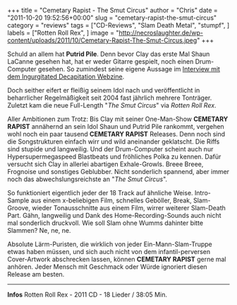 +++
title = "Cemetary Rapist - The Smut Circus"
author = "Chris"
date = "2011-10-20 19:52:56+00:00"
slug = "cemetary-rapist-the-smut-circus"
category = "reviews"
tags = ["CD-Reviews", "Slam Death Metal", "stumpf", ]
labels = ["Rotten Roll Rex", ]
image = "http://necroslaughter.de/wp-content/uploads/2011/10/Cemetary-Rapist-The-Smut-Circus.jpeg"
+++

Schuld an allem hat **Putrid Pile**. Denn bevor Clay das erste Mal Shaun LaCanne gesehen hat, hat er weder Gitarre gespielt, noch einen Drum-Computer gesehen. So zumindest seine eigene Aussage im <a href="http://inhumandissiliency.com/ingurgitation/interviews/cemeteryrapistinte.html">Interview mit dem Ingurgitated Decapitation Webzine</a>.

Doch seither eifert er fleißig seinem Idol nach und veröffentlicht in beharrlicher Regelmäßigkeit seit 2004 fast jährlich mehrere Tonträger. Zuletzt kam die neue Full-Length "_The Smut Circus_" via _Rotten Roll Rex_.

Aller Ambitionen zum Trotz: Bis Clay mit seiner One-Man-Show **CEMETARY RAPIST** annähernd an sein Idol Shaun und Putrid Pile rankommt, vergehen wohl noch ein paar tausend **CEMETARY RAPIST** Releases. Denn noch sind die Songstrukturen einfach wirr und wild aneinander geklatscht. Die Riffs sind stupide und langweilig. Und der Drum-Computer scheint auch nur Hypersupermegaspeed Blastbeats und fröhliches Polka zu kennen. Dafür versucht sich Clay in allerlei abartigen Exhale-Growls. Breee Breee, Frognoise und sonstiges Geblubber. Nicht sonderlich spannend, aber immer noch das abwechslungsreichste an "_The Smut Circus_".

So funktioniert eigentlich jeder der 18 Track auf ähnliche Weise. Intro-Sample aus einem x-beliebigen Film, schnelles Geböller, Break, Slam-Groove, wieder Tonausschnitte aus einem Film, wirrer weiterer Slam-Death Part. Gähn, langweilig und Dank des Home-Recording-Sounds auch nicht mal sonderlich druckvoll. Wie soll Slam ohne Wumms dahinter bitte Slammen? Ne, ne, ne.

Absolute Lärm-Puristen, die wirklich von jeder Ein-Mann-Slam-Truppe etwas haben müssen, und sich auch nicht von dem infantil-perversen Cover-Artwork abschrecken lassen, können **CEMETARY RAPIST** gerne mal anhören. Jeder Mensch mit Geschmack oder Würde ignoriert diesen Release am besten.





---
**Infos**
Rotten Roll Rex - 2011
CD - 18 Lieder / 38:05 Min.
